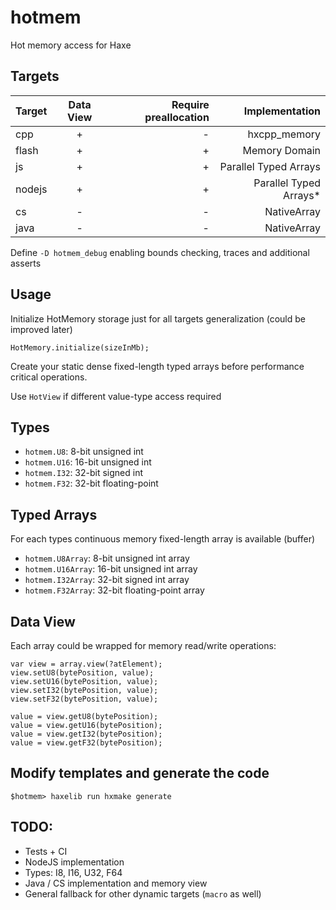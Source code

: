 # hotmem

Hot memory access for Haxe

## Targets

| Target | Data View | Require preallocation | Implementation         |
| ------ |:---------:| ---------------------:| ----------------------:|
| cpp    | +         | -                     | hxcpp_memory           |
| flash  | +         | +                     | Memory Domain          |
| js     | +         | +                     | Parallel Typed Arrays  |
| nodejs | +         | +                     | Parallel Typed Arrays* |
| cs     | -         | -                     | NativeArray            |
| java   | -         | -                     | NativeArray            |

Define `-D hotmem_debug` enabling bounds checking, traces and additional asserts

## Usage

Initialize HotMemory storage just for all targets generalization (could be improved later)
```
HotMemory.initialize(sizeInMb);
```

Create your static dense fixed-length typed arrays before performance critical operations.

Use `HotView` if different value-type access required

## Types

- `hotmem.U8`: 8-bit unsigned int
- `hotmem.U16`: 16-bit unsigned int
- `hotmem.I32`: 32-bit signed int
- `hotmem.F32`: 32-bit floating-point

## Typed Arrays

For each types continuous memory fixed-length array is available (buffer)

- `hotmem.U8Array`: 8-bit unsigned int array
- `hotmem.U16Array`: 16-bit unsigned int array
- `hotmem.I32Array`: 32-bit signed int array
- `hotmem.F32Array`: 32-bit floating-point array

## Data View

Each array could be wrapped for memory read/write operations:

```
var view = array.view(?atElement);
view.setU8(bytePosition, value);
view.setU16(bytePosition, value);
view.setI32(bytePosition, value);
view.setF32(bytePosition, value);

value = view.getU8(bytePosition);
value = view.getU16(bytePosition);
value = view.getI32(bytePosition);
value = view.getF32(bytePosition);
```

## Modify templates and generate the code

`$hotmem> haxelib run hxmake generate`

## TODO:

- Tests + CI
- NodeJS implementation
- Types: I8, I16, U32, F64
- Java / CS implementation and memory view
- General fallback for other dynamic targets (`macro` as well)
